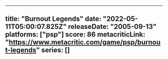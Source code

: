 
---
title: "Burnout Legends"
date: "2022-05-11T05:00:07.825Z"
releaseDate: "2005-09-13"
platforms: ["psp"]
score: 86
metacriticLink: "https://www.metacritic.com/game/psp/burnout-legends"
series: []
---

